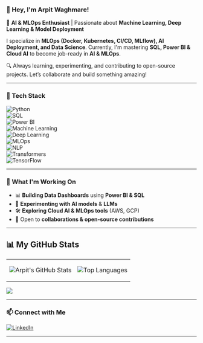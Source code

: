 ### 👋 Hey, I'm Arpit Waghmare!  
🚀 **AI & MLOps Enthusiast** | Passionate about **Machine Learning, Deep Learning & Model Deployment**  

I specialize in **MLOps (Docker, Kubernetes, CI/CD, MLflow), AI Deployment, and Data Science**. Currently, I'm mastering **SQL, Power BI & Cloud AI** to become job-ready in **AI & MLOps**.  

🔍 Always learning, experimenting, and contributing to open-source projects. Let’s collaborate and build something amazing!  

---

### 🔧 Tech Stack  
![Python](https://img.shields.io/badge/Python-3776AB?style=flat&logo=python&logoColor=white)  
![SQL](https://img.shields.io/badge/SQL-4479A1?style=flat&logo=MySQL&logoColor=white)  
![Power BI](https://img.shields.io/badge/PowerBI-F2C811?style=flat&logo=powerbi&logoColor=black)  
![Machine Learning](https://img.shields.io/badge/Machine%20Learning-orange?style=flat&logo=scikit-learn&logoColor=white)  
![Deep Learning](https://img.shields.io/badge/Deep%20Learning-red?style=flat&logo=pytorch&logoColor=white)  
![MLOps](https://img.shields.io/badge/MLOps-blue?style=flat&logo=docker&logoColor=white)  
![NLP](https://img.shields.io/badge/NLP-purple?style=flat&logo=spacy&logoColor=white)  
![Transformers](https://img.shields.io/badge/Transformers-yellow?style=flat&logo=huggingface&logoColor=white)  
![TensorFlow](https://img.shields.io/badge/TensorFlow-FF6F00?style=flat&logo=tensorflow&logoColor=white)  

---

### 🚀 What I'm Working On  
- 📊 **Building Data Dashboards** using **Power BI & SQL**  
- 🤖 **Experimenting with AI models** & **LLMs**  
- 🛠 **Exploring Cloud AI & MLOps tools** (AWS, GCP)  
- 📌 Open to **collaborations & open-source contributions**  

---

## 📊 My GitHub Stats  
<table>
<tr>
<td>

![Arpit's GitHub Stats](https://github-readme-stats.vercel.app/api?username=ArpitW-AI&show_icons=true&theme=radical)

</td>
<td>

![Top Languages](https://github-readme-stats.vercel.app/api/top-langs/?username=ArpitW-AIo&layout=compact&theme=radical)

</td>
</tr>
</table>

![](https://komarev.com/ghpvc/?username=ArpitW-AI&color=blue)

---

### 📫 Connect with Me  
[![LinkedIn](https://img.shields.io/badge/LinkedIn-blue?style=flat&logo=linkedin)]( https://www.linkedin.com/in/arpit-waghamare?utm_source=share&utm_campaign=share_via&utm_content=profile&utm_medium=android_app)  
<!--[![Twitter](https://img.shields.io/badge/Twitter-blue?style=flat&logo=twitter)](https://twitter.com/your-profile/) 
[![Portfolio](https://img.shields.io/badge/Portfolio-Website-brightgreen?style=flat&logo=web)](https://your-portfolio.com/)  -->

---


